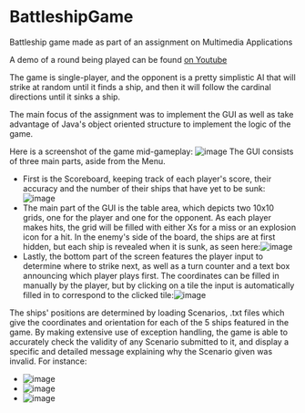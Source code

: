 # BattleshipGame
Battleship game made as part of an assignment on Multimedia Applications

A demo of a round being played can be found [on Youtube](https://youtu.be/xYhZsZfVR9Y)

The game is single-player, and the opponent is a pretty simplistic AI that will strike at random until it finds a ship, and then it will follow the cardinal directions until it sinks a ship.

The main focus of the assignment was to implement the GUI as well as take advantage of Java's object oriented structure to implement the logic of the game.

Here is a screenshot of the game mid-gameplay: ![image](https://user-images.githubusercontent.com/1826160/166115145-fc0e4f23-df60-4bc3-ac86-4d19c4b22ad0.png)
The GUI consists of three main parts, aside from the Menu.
- First is the Scoreboard, keeping track of each player's score, their accuracy and the number of their ships that have yet to be sunk: ![image](https://user-images.githubusercontent.com/1826160/166115199-2962f05d-21ba-498b-a508-924d0b4c81f6.png)
- The main part of the GUI is the table area, which depicts two 10x10 grids, one for the player and one for the opponent. As each player makes hits, the grid will be filled with either Xs for a miss or an explosion icon for a hit. In the enemy's side of the board, the ships are at first hidden, but each ship is revealed when it is sunk, as seen here:![image](https://user-images.githubusercontent.com/1826160/166115285-2f40aaa6-fb2b-4ae7-9392-2166d2780579.png)
- Lastly, the bottom part of the screen features the player input to determine where to strike next, as well as a turn counter and a text box announcing which player plays first. The coordinates can be filled in manually by the player, but by clicking on a tile the input is automatically filled in to correspond to the clicked tile:![image](https://user-images.githubusercontent.com/1826160/166115345-061e8280-e413-493b-a9f7-5c62ef67309d.png)

The ships' positions are determined by loading Scenarios, .txt files which give the coordinates and orientation for each of the 5 ships featured in the game. By making extensive use of exception handling, the game is able to accurately check the validity of any Scenario submitted to it, and display a specific and detailed message explaining why the Scenario given was invalid. For instance:
- ![image](https://user-images.githubusercontent.com/1826160/166115509-c049170b-709b-4993-9543-758913dfc064.png)
- ![image](https://user-images.githubusercontent.com/1826160/166115521-8f395cbb-db33-4b8d-a7e7-2b5240e514ba.png)
- ![image](https://user-images.githubusercontent.com/1826160/166115538-d0d1cc58-477e-477b-8182-0bc294b27062.png)
